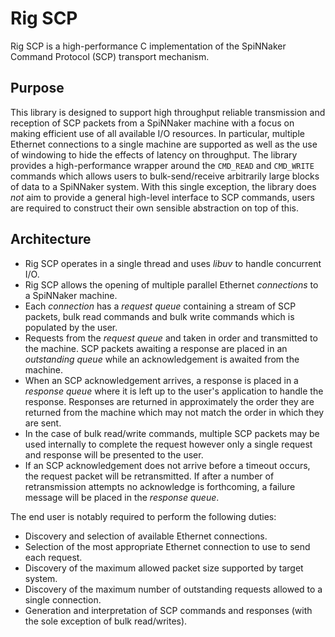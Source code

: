 Rig SCP
=======

Rig SCP is a high-performance C implementation of the SpiNNaker Command Protocol
(SCP) transport mechanism.

Purpose
-------

This library is designed to support high throughput reliable transmission and
reception of SCP packets from a SpiNNaker machine with a focus on making
efficient use of all available I/O resources. In particular, multiple Ethernet
connections to a single machine are supported as well as the use of windowing to
hide the effects of latency on throughput. The library provides a
high-performance wrapper around the `CMD_READ` and `CMD_WRITE` commands which
allows users to bulk-send/receive arbitrarily large blocks of data to a
SpiNNaker system. With this single exception, the library does *not* aim to
provide a general high-level interface to SCP commands, users are required to
construct their own sensible abstraction on top of this.

Architecture
------------

* Rig SCP operates in a single thread and uses *libuv* to handle concurrent I/O.
* Rig SCP allows the opening of multiple parallel Ethernet *connections* to a
  SpiNNaker machine.
* Each *connection* has a *request queue* containing a stream of SCP packets,
  bulk read commands and bulk write commands which is populated by the user.
* Requests from the *request queue* and taken in order and transmitted to the
  machine. SCP packets awaiting a response are placed in an *outstanding queue*
  while an acknowledgement is awaited from the machine.
* When an SCP acknowledgement arrives, a response is placed in a *response
  queue* where it is left up to the user's application to handle the response.
  Responses are returned in approximately the order they are returned from the
  machine which may not match the order in which they are sent.
* In the case of bulk read/write commands, multiple SCP packets may be used
  internally to complete the request however only a single request and response
  will be presented to the user.
* If an SCP acknowledgement does not arrive before a timeout occurs, the request
  packet will be retransmitted. If after a number of retransmission attempts no
  acknowledge is forthcoming, a failure message will be placed in the *response
  queue*.

The end user is notably required to perform the following duties:

* Discovery and selection of available Ethernet connections.
* Selection of the most appropriate Ethernet connection to use to send each
  request.
* Discovery of the maximum allowed packet size supported by target system.
* Discovery of the maximum number of outstanding requests allowed to a single
  connection.
* Generation and interpretation of SCP commands and responses (with the
  sole exception of bulk read/writes).
